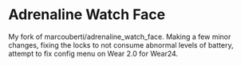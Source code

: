 # Adrenaline Watch Face
My fork of marcouberti/adrenaline_watch_face.  Making a few minor changes, fixing the locks to not consume abnormal levels of battery, attempt to fix config menu on Wear 2.0 for Wear24.

